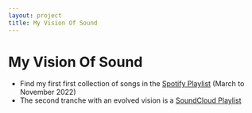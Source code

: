 ```yaml
---
layout: project
title: My Vision Of Sound
---
```


# My Vision Of Sound

* Find my first first collection of songs in the [Spotify Playlist](https://open.spotify.com/playlist/09QaGau4HZ0Hjl410cA01N?si=e6ae645ae3874103) (March to November 2022)
* The second tranche with an evolved vision is a [SoundCloud Playlist](https://soundcloud.com/stiwahn/sets/another-vision-of-sound)